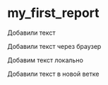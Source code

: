 ﻿# my_first_report

Добавили текст

Добавили текст через браузер

Добавим текст локально

Добавили текст в новой ветке